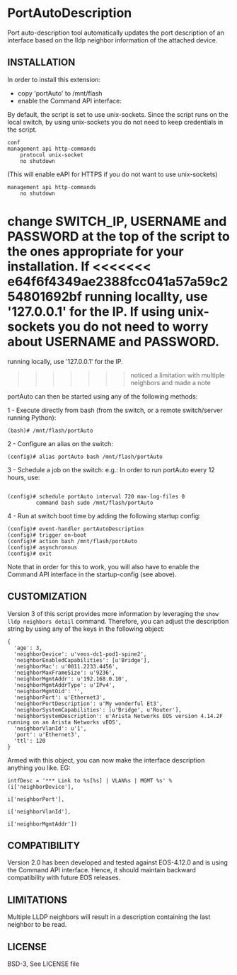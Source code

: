 PortAutoDescription
===================
Port auto-description tool automatically updates the port
description of an interface based on the lldp neighbor
information of the attached device.

## INSTALLATION
In order to install this extension:
- copy 'portAuto' to /mnt/flash
- enable the Command API interface:

By default, the script is set to use unix-sockets. Since the script
runs on the local switch, by using unix-sockets you do not need to keep
credentials in the script.

```
conf
management api http-commands
    protocol unix-socket
    no shutdown
```

(This will enable eAPI for HTTPS if you do not want to use unix-sockets)
```
management api http-commands
    no shutdown
```

change SWITCH_IP, USERNAME and PASSWORD at the top of the
script to the ones appropriate for your installation. If
<<<<<<< e64f6f4349ae2388fcc041a57a59c254801692bf
running locallty, use '127.0.0.1' for the IP. If using unix-sockets
you do not need to worry about USERNAME and PASSWORD.
=======
running locally, use '127.0.0.1' for the IP.
>>>>>>> noticed a limitation with multiple neighbors and made a note

portAuto can then be started using any of the following methods:

1 - Execute directly from bash (from the switch, or a remote
    switch/server running Python):

```
(bash)# /mnt/flash/portAuto
```

2 - Configure an alias on the switch:

```
(config)# alias portAuto bash /mnt/flash/portAuto
```

3 - Schedule a job on the switch:
    e.g.: In order to run portAuto every 12 hours, use:
```

(config)# schedule portAuto interval 720 max-log-files 0
         command bash sudo /mnt/flash/portAuto
```

4 - Run at switch boot time by adding the following startup
    config:
```
(config)# event-handler portAutoDescription
(config)# trigger on-boot
(config)# action bash /mnt/flash/portAuto
(config)# asynchronous
(config)# exit
```

Note that in order for this to work, you will also have to
enable the Command API interface in the startup-config (see
above).

## CUSTOMIZATION
Version 3 of this script provides more information by leveraging the
``show lldp neighbors detail`` command. Therefore, you can adjust the
description string by using any of the keys in the following object:

```
{
  'age': 3,
  'neighborDevice': u'veos-dc1-pod1-spine2',
  'neighborEnabledCapabilities': [u'Bridge'],
  'neighborMac': u'0011.2233.4456',
  'neighborMaxFrameSize': u'9236',
  'neighborMgmtAddr': u'192.168.0.10',
  'neighborMgmtAddrType': u'IPv4',
  'neighborMgmtOid': '',
  'neighborPort': u'Ethernet3',
  'neighborPortDescription': u'My wonderful Et3',
  'neighborSystemCapabilities': [u'Bridge', u'Router'],
  'neighborSystemDescription': u'Arista Networks EOS version 4.14.2F running on an Arista Networks vEOS',
  'neighborVlanId': u'1',
  'port': u'Ethernet3',
  'ttl': 120
}
  ```

Armed with this object, you can now make the interface description anything
you like. EG:

```
intfDesc = '*** Link to %s[%s] | VLAN%s | MGMT %s' % (i['neighborDevice'],
                                                      i['neighborPort'],
                                                      i['neighborVlanId'],
                                                      i['neighborMgmtAddr'])
```


## COMPATIBILITY
Version 2.0 has been developed and tested against EOS-4.12.0 and
is using the Command API interface. Hence, it should maintain
backward compatibility with future EOS releases.

## LIMITATIONS
Multiple LLDP neighbors will result in a description containing the last neighbor to be read.

## LICENSE
BSD-3, See LICENSE file
